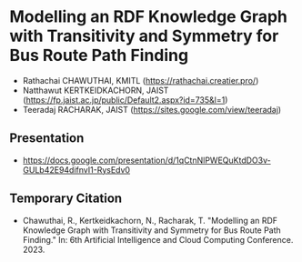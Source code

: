 # Modelling an RDF Knowledge Graph with Transitivity and Symmetry for Bus Route Path Finding
- Rathachai CHAWUTHAI, KMITL (https://rathachai.creatier.pro/)
- Natthawut KERTKEIDKACHORN, JAIST (https://fp.jaist.ac.jp/public/Default2.aspx?id=735&l=1)
- Teeradaj RACHARAK, JAIST (https://sites.google.com/view/teeradaj)

## Presentation
- https://docs.google.com/presentation/d/1qCtnNlPWEQuKtdDO3v-GULb42E94difnvI1-RysEdv0

## Temporary Citation
- Chawuthai, R., Kertkeidkachorn, N., Racharak, T. 
"Modelling an RDF Knowledge Graph with Transitivity and Symmetry for Bus Route Path Finding." 
In: 6th Artificial Intelligence and Cloud Computing Conference. 2023.
